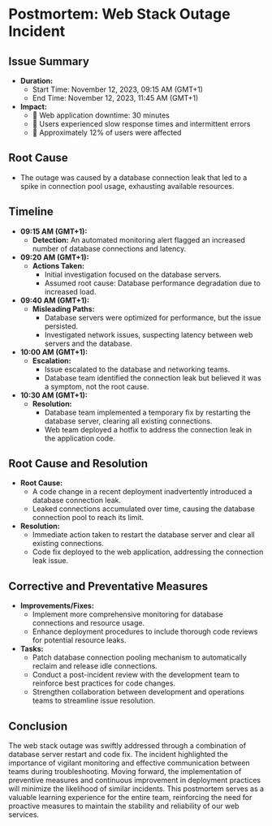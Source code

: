 # Postmortem: Web Stack Outage Incident

## Issue Summary
- **Duration:**
  - Start Time: November 12, 2023, 09:15 AM (GMT+1)
  - End Time: November 12, 2023, 11:45 AM (GMT+1)
- **Impact:**
  - 🚫 Web application downtime: 30 minutes
  - 🐢 Users experienced slow response times and intermittent errors
  - 🤔 Approximately 12% of users were affected

## Root Cause
- The outage was caused by a database connection leak that led to a spike in connection pool usage, exhausting available resources.

## Timeline
- **09:15 AM (GMT+1):**
  - **Detection:** An automated monitoring alert flagged an increased number of database connections and latency.
- **09:20 AM (GMT+1):**
  - **Actions Taken:**
    - Initial investigation focused on the database servers.
    - Assumed root cause: Database performance degradation due to increased load.
- **09:40 AM (GMT+1):**
  - **Misleading Paths:**
    - Database servers were optimized for performance, but the issue persisted.
    - Investigated network issues, suspecting latency between web servers and the database.
- **10:00 AM (GMT+1):**
  - **Escalation:**
    - Issue escalated to the database and networking teams.
    - Database team identified the connection leak but believed it was a symptom, not the root cause.
- **10:30 AM (GMT+1):**
  - **Resolution:**
    - Database team implemented a temporary fix by restarting the database server, clearing all existing connections.
    - Web team deployed a hotfix to address the connection leak in the application code.

## Root Cause and Resolution
- **Root Cause:**
  - A code change in a recent deployment inadvertently introduced a database connection leak.
  - Leaked connections accumulated over time, causing the database connection pool to reach its limit.
- **Resolution:**
  - Immediate action taken to restart the database server and clear all existing connections.
  - Code fix deployed to the web application, addressing the connection leak issue.

## Corrective and Preventative Measures
- **Improvements/Fixes:**
  - Implement more comprehensive monitoring for database connections and resource usage.
  - Enhance deployment procedures to include thorough code reviews for potential resource leaks.
- **Tasks:**
  - Patch database connection pooling mechanism to automatically reclaim and release idle connections.
  - Conduct a post-incident review with the development team to reinforce best practices for code changes.
  - Strengthen collaboration between development and operations teams to streamline issue resolution.

## Conclusion
The web stack outage was swiftly addressed through a combination of database server restart and code fix. The incident highlighted the importance of vigilant monitoring and effective communication between teams during troubleshooting. Moving forward, the implementation of preventive measures and continuous improvement in deployment practices will minimize the likelihood of similar incidents. This postmortem serves as a valuable learning experience for the entire team, reinforcing the need for proactive measures to maintain the stability and reliability of our web services.
